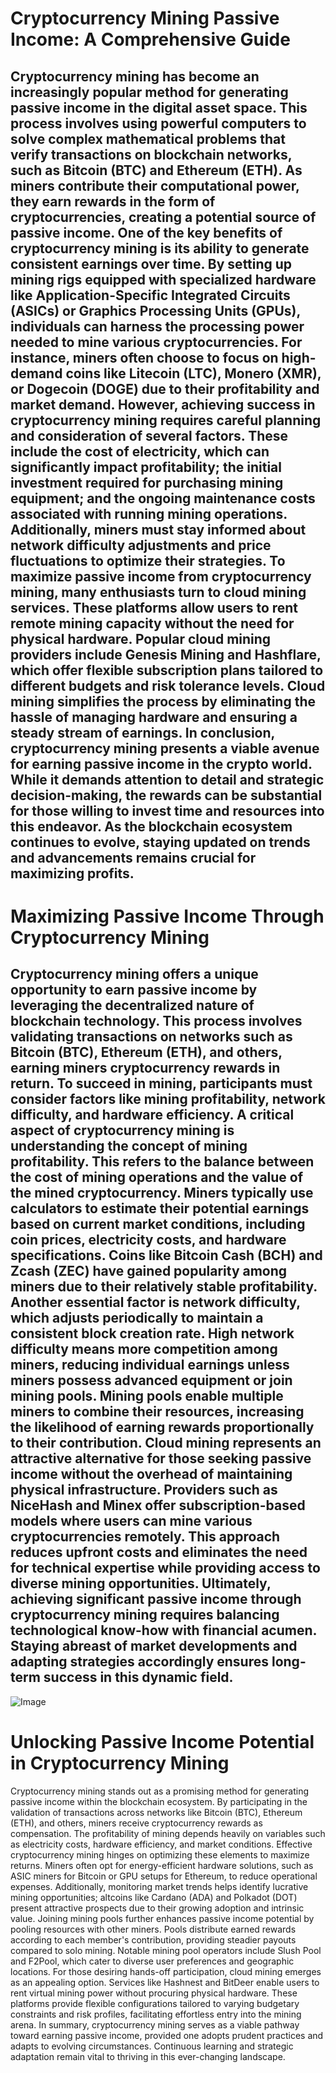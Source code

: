 # Cryptocurrency Mining Passive Income: A Comprehensive Guide
Cryptocurrency mining has become an increasingly popular method for generating passive income in the digital asset space. This process involves using powerful computers to solve complex mathematical problems that verify transactions on blockchain networks, such as Bitcoin (BTC) and Ethereum (ETH). As miners contribute their computational power, they earn rewards in the form of cryptocurrencies, creating a potential source of passive income.
One of the key benefits of cryptocurrency mining is its ability to generate consistent earnings over time. By setting up mining rigs equipped with specialized hardware like Application-Specific Integrated Circuits (ASICs) or Graphics Processing Units (GPUs), individuals can harness the processing power needed to mine various cryptocurrencies. For instance, miners often choose to focus on high-demand coins like Litecoin (LTC), Monero (XMR), or Dogecoin (DOGE) due to their profitability and market demand.
However, achieving success in cryptocurrency mining requires careful planning and consideration of several factors. These include the cost of electricity, which can significantly impact profitability; the initial investment required for purchasing mining equipment; and the ongoing maintenance costs associated with running mining operations. Additionally, miners must stay informed about network difficulty adjustments and price fluctuations to optimize their strategies.
To maximize passive income from cryptocurrency mining, many enthusiasts turn to cloud mining services. These platforms allow users to rent remote mining capacity without the need for physical hardware. Popular cloud mining providers include Genesis Mining and Hashflare, which offer flexible subscription plans tailored to different budgets and risk tolerance levels. Cloud mining simplifies the process by eliminating the hassle of managing hardware and ensuring a steady stream of earnings.
In conclusion, cryptocurrency mining presents a viable avenue for earning passive income in the crypto world. While it demands attention to detail and strategic decision-making, the rewards can be substantial for those willing to invest time and resources into this endeavor. As the blockchain ecosystem continues to evolve, staying updated on trends and advancements remains crucial for maximizing profits.
---
# Maximizing Passive Income Through Cryptocurrency Mining
Cryptocurrency mining offers a unique opportunity to earn passive income by leveraging the decentralized nature of blockchain technology. This process involves validating transactions on networks such as Bitcoin (BTC), Ethereum (ETH), and others, earning miners cryptocurrency rewards in return. To succeed in mining, participants must consider factors like mining profitability, network difficulty, and hardware efficiency.
A critical aspect of cryptocurrency mining is understanding the concept of mining profitability. This refers to the balance between the cost of mining operations and the value of the mined cryptocurrency. Miners typically use calculators to estimate their potential earnings based on current market conditions, including coin prices, electricity costs, and hardware specifications. Coins like Bitcoin Cash (BCH) and Zcash (ZEC) have gained popularity among miners due to their relatively stable profitability.
Another essential factor is network difficulty, which adjusts periodically to maintain a consistent block creation rate. High network difficulty means more competition among miners, reducing individual earnings unless miners possess advanced equipment or join mining pools. Mining pools enable multiple miners to combine their resources, increasing the likelihood of earning rewards proportionally to their contribution.
Cloud mining represents an attractive alternative for those seeking passive income without the overhead of maintaining physical infrastructure. Providers such as NiceHash and Minex offer subscription-based models where users can mine various cryptocurrencies remotely. This approach reduces upfront costs and eliminates the need for technical expertise while providing access to diverse mining opportunities.
Ultimately, achieving significant passive income through cryptocurrency mining requires balancing technological know-how with financial acumen. Staying abreast of market developments and adapting strategies accordingly ensures long-term success in this dynamic field.
---

![Image](https://github.com/user-attachments/assets/4a25d116-2220-4385-b08e-f287af8fcbc4)
# Unlocking Passive Income Potential in Cryptocurrency Mining
Cryptocurrency mining stands out as a promising method for generating passive income within the blockchain ecosystem. By participating in the validation of transactions across networks like Bitcoin (BTC), Ethereum (ETH), and others, miners receive cryptocurrency rewards as compensation. The profitability of mining depends heavily on variables such as electricity costs, hardware efficiency, and market conditions.
Effective cryptocurrency mining hinges on optimizing these elements to maximize returns. Miners often opt for energy-efficient hardware solutions, such as ASIC miners for Bitcoin or GPU setups for Ethereum, to reduce operational expenses. Additionally, monitoring market trends helps identify lucrative mining opportunities; altcoins like Cardano (ADA) and Polkadot (DOT) present attractive prospects due to their growing adoption and intrinsic value.
Joining mining pools further enhances passive income potential by pooling resources with other miners. Pools distribute earned rewards according to each member's contribution, providing steadier payouts compared to solo mining. Notable mining pool operators include Slush Pool and F2Pool, which cater to diverse user preferences and geographic locations.
For those desiring hands-off participation, cloud mining emerges as an appealing option. Services like Hashnest and BitDeer enable users to rent virtual mining power without procuring physical hardware. These platforms provide flexible configurations tailored to varying budgetary constraints and risk profiles, facilitating effortless entry into the mining arena.
In summary, cryptocurrency mining serves as a viable pathway toward earning passive income, provided one adopts prudent practices and adapts to evolving circumstances. Continuous learning and strategic adaptation remain vital to thriving in this ever-changing landscape.
